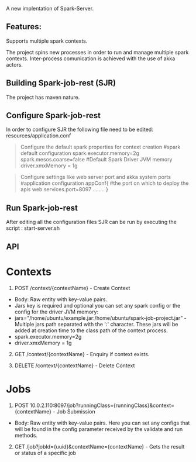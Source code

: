 A new implentation of Spark-Server.

## Features:

Supports multiple spark contexts.

The project spins new processes in order to run and manage multiple spark contexts. Inter-process comunication is achieved with the use of akka actors.

## Building Spark-job-rest (SJR)

The project has maven nature.

## Configure Spark-job-rest

In order to configure SJR the following file need to be edited: resources/application.conf

> Configure the default spark properties for context creation
> #spark default configuration
> spark.executor.memory=2g
> spark.mesos.coarse=false
> #Default Spark Driver JVM memory
> driver.xmxMemory = 1g


> Configure settings like web server port and akka system ports
> #application configuration
> appConf{
>	#the port on which to deploy the apis
> web.services.port=8097
> ........
> }

## Run Spark-job-rest

After editing all the configuration files SJR can be run by executing the script : start-server.sh

## API

# Contexts

1. POST /context/{contextName}  -  Create Context
  * Body:  Raw entity with key-value pairs. 
  * Jars key is required and optional you can set any spark config or the config for the driver JVM memory:
  * jars="/home/ubuntu/example.jar:/home/ubuntu/spark-job-project.jar” - Multiple jars path separated with the ':'   character. These jars will be added at creation time to the class path of the context process.
  * spark.executor.memory=2g
  * driver.xmxMemory = 1g

2.  GET /context/{contextName}  -  Enquiry if context exists. 

3. DELETE /context/{contextName}  -  Delete Context

# Jobs

1. POST 10.0.2.110:8097/job?runningClass={runningClass}&context={contextName}  - Job Submission 
  * Body:  Raw entity with key-value pairs. Here you can set any configs that will be found in the config parameter received by the validate and run methods.

2. GET /job?jobId={uuid}&contextName={contextName} - Gets the result or status of a specific job
